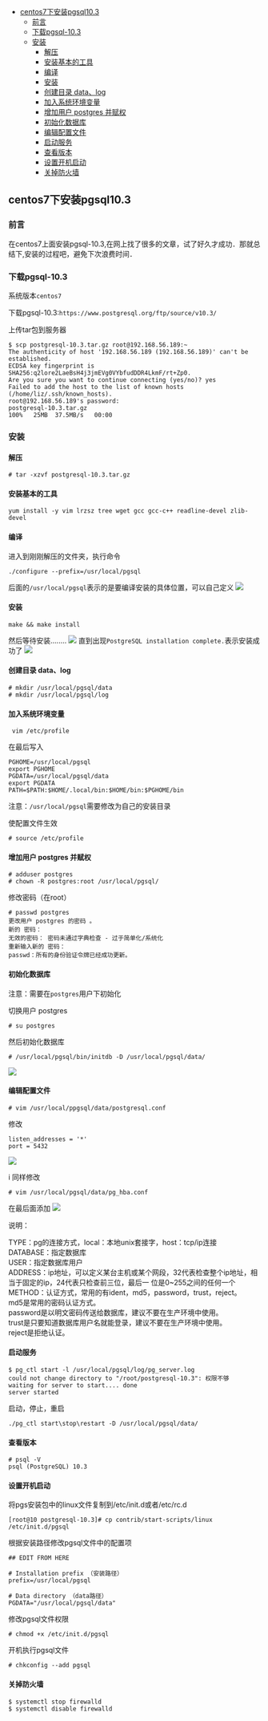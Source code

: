 <!-- START doctoc generated TOC please keep comment here to allow auto update -->
<!-- DON'T EDIT THIS SECTION, INSTEAD RE-RUN doctoc TO UPDATE -->

- [centos7下安装pgsql10.3](#centos7%E4%B8%8B%E5%AE%89%E8%A3%85pgsql103)
  - [前言](#%E5%89%8D%E8%A8%80)
  - [下载pgsql-10.3](#%E4%B8%8B%E8%BD%BDpgsql-103)
  - [安装](#%E5%AE%89%E8%A3%85)
    - [解压](#%E8%A7%A3%E5%8E%8B)
    - [安装基本的工具](#%E5%AE%89%E8%A3%85%E5%9F%BA%E6%9C%AC%E7%9A%84%E5%B7%A5%E5%85%B7)
    - [编译](#%E7%BC%96%E8%AF%91)
    - [安装](#%E5%AE%89%E8%A3%85-1)
    - [创建目录 data、log](#%E5%88%9B%E5%BB%BA%E7%9B%AE%E5%BD%95-datalog)
    - [加入系统环境变量](#%E5%8A%A0%E5%85%A5%E7%B3%BB%E7%BB%9F%E7%8E%AF%E5%A2%83%E5%8F%98%E9%87%8F)
    - [增加用户 postgres 并赋权](#%E5%A2%9E%E5%8A%A0%E7%94%A8%E6%88%B7-postgres-%E5%B9%B6%E8%B5%8B%E6%9D%83)
    - [初始化数据库](#%E5%88%9D%E5%A7%8B%E5%8C%96%E6%95%B0%E6%8D%AE%E5%BA%93)
    - [编辑配置文件](#%E7%BC%96%E8%BE%91%E9%85%8D%E7%BD%AE%E6%96%87%E4%BB%B6)
    - [启动服务](#%E5%90%AF%E5%8A%A8%E6%9C%8D%E5%8A%A1)
    - [查看版本](#%E6%9F%A5%E7%9C%8B%E7%89%88%E6%9C%AC)
    - [设置开机启动](#%E8%AE%BE%E7%BD%AE%E5%BC%80%E6%9C%BA%E5%90%AF%E5%8A%A8)
    - [关掉防火墙](#%E5%85%B3%E6%8E%89%E9%98%B2%E7%81%AB%E5%A2%99)

<!-- END doctoc generated TOC please keep comment here to allow auto update -->

## centos7下安装pgsql10.3

### 前言

在centos7上面安装pgsql-10.3,在网上找了很多的文章，试了好久才成功．那就总结下,安装的过程吧，避免下次浪费时间．

### 下载pgsql-10.3

系统版本`centos7`  

下载pgsql-10.3:`https://www.postgresql.org/ftp/source/v10.3/`  

上传tar包到服务器

````
$ scp postgresql-10.3.tar.gz root@192.168.56.189:~
The authenticity of host '192.168.56.189 (192.168.56.189)' can't be established.
ECDSA key fingerprint is SHA256:q2lore2LaeBsH4j3jmEVg0VYbfudDDR4LkmF/rt+Zp0.
Are you sure you want to continue connecting (yes/no)? yes
Failed to add the host to the list of known hosts (/home/liz/.ssh/known_hosts).
root@192.168.56.189's password: 
postgresql-10.3.tar.gz                                                     100%   25MB  37.5MB/s   00:00  
````

### 安装

#### 解压
````
# tar -xzvf postgresql-10.3.tar.gz
````

#### 安装基本的工具

````
yum install -y vim lrzsz tree wget gcc gcc-c++ readline-devel zlib-devel
````

#### 编译

进入到刚刚解压的文件夹，执行命令

````
./configure --prefix=/usr/local/pgsql
````

后面的`/usr/local/pgsql`表示的是要编译安装的具体位置，可以自己定义
![](https://img2020.cnblogs.com/blog/1237626/202004/1237626-20200418002144034-1841400582.png)

#### 安装

````
make && make install
````
然后等待安装........
![](https://img2020.cnblogs.com/blog/1237626/202004/1237626-20200418002533956-1995789683.png)
直到出现`PostgreSQL installation complete.`表示安装成功了
![](https://img2020.cnblogs.com/blog/1237626/202004/1237626-20200418003122587-1027120284.png)

#### 创建目录 data、log

````
# mkdir /usr/local/pgsql/data
# mkdir /usr/local/pgsql/log
````

#### 加入系统环境变量

````
 vim /etc/profile
````

在最后写入

````
PGHOME=/usr/local/pgsql
export PGHOME
PGDATA=/usr/local/pgsql/data
export PGDATA
PATH=$PATH:$HOME/.local/bin:$HOME/bin:$PGHOME/bin
````

注意：`/usr/local/pgsql`需要修改为自己的安装目录  

使配置文件生效

````
# source /etc/profile
````

#### 增加用户 postgres 并赋权

````
# adduser postgres
# chown -R postgres:root /usr/local/pgsql/
````

修改密码（在root）

````
# passwd postgres 
更改用户 postgres 的密码 。
新的 密码：
无效的密码： 密码未通过字典检查 - 过于简单化/系统化
重新输入新的 密码：
passwd：所有的身份验证令牌已经成功更新。
````

#### 初始化数据库

注意：需要在`postgres`用户下初始化  

切换用户 postgres  

````
# su postgres
````

然后初始化数据库

````
# /usr/local/pgsql/bin/initdb -D /usr/local/pgsql/data/
````
![](https://img2020.cnblogs.com/blog/1237626/202004/1237626-20200418004700573-758488394.png)

#### 编辑配置文件

````
# vim /usr/local/ppgsql/data/postgresql.conf
````

修改

````
listen_addresses = '*'
port = 5432
````

![](https://img2020.cnblogs.com/blog/1237626/202004/1237626-20200418005154166-390939545.png)

i
同样修改

````i
# vim /usr/local/pgsql/data/pg_hba.conf
````
在最后面添加
![](https://img2020.cnblogs.com/blog/1237626/202004/1237626-20200418005728518-1098452113.png)

说明：

TYPE：pg的连接方式，local：本地unix套接字，host：tcp/ip连接  
DATABASE：指定数据库  
USER：指定数据库用户  
ADDRESS：ip地址，可以定义某台主机或某个网段，32代表检查整个ip地址，相当于固定的ip，24代表只检查前三位，最后一 位是0~255之间的任何一个  
METHOD：认证方式，常用的有ident，md5，password，trust，reject。  
md5是常用的密码认证方式。  
password是以明文密码传送给数据库，建议不要在生产环境中使用。  
trust是只要知道数据库用户名就能登录，建议不要在生产环境中使用。  
reject是拒绝认证。  

#### 启动服务

````
$ pg_ctl start -l /usr/local/pgsql/log/pg_server.log
could not change directory to "/root/postgresql-10.3": 权限不够
waiting for server to start.... done
server started
````

启动，停止，重启
````
./pg_ctl start\stop\restart -D /usr/local/pgsql/data/
````

#### 查看版本

````
# psql -V
psql (PostgreSQL) 10.3
````

#### 设置开机启动

将pgs安装包中的linux文件复制到/etc/init.d或者/etc/rc.d

````
[root@10 postgresql-10.3]# cp contrib/start-scripts/linux /etc/init.d/pgsql
````

根据安装路径修改pgsql文件中的配置项  

````
## EDIT FROM HERE

# Installation prefix （安装路径）
prefix=/usr/local/pgsql

# Data directory （data路径）
PGDATA="/usr/local/pgsql/data"
````

修改pgsql文件权限  

````
# chmod +x /etc/init.d/pgsql
````

开机执行pgsql文件

````
# chkconfig --add pgsql
````

#### 关掉防火墙

````
$ systemctl stop firewalld
$ systemctl disable firewalld
````
